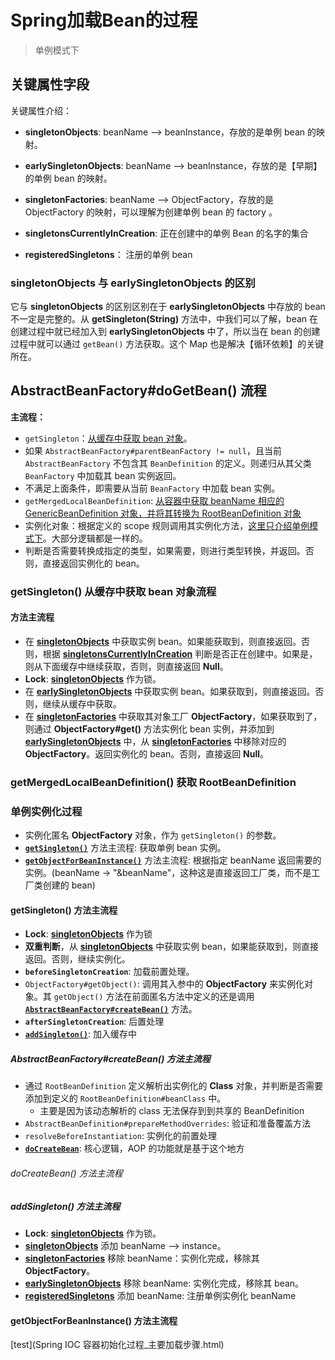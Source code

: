 # Spring加载Bean的过程

> 单例模式下

## 关键属性字段

关键属性介绍：<br/>

- <span id="singletonObjects_desc">**singletonObjects**</span>: beanName --> beanInstance，存放的是单例 bean 的映射。
- <span id="earlySingletonObjects_desc">**earlySingletonObjects**</span>: beanName --> beanInstance，存放的是【早期】的单例 bean 的映射。

- <span id="singletonFactories_desc">**singletonFactories**</span>:  beanName --> ObjectFactory，存放的是 ObjectFactory 的映射，可以理解为创建单例 bean 的 factory 。
- <span id="singletonsCurrentlyInCreation_desc">**singletonsCurrentlyInCreation**</span>: 正在创建中的单例 Bean 的名字的集合



- <span id="registeredSingletons_desc">**registeredSingletons**</span>： 注册的单例 bean



### <span id="singletonObjects_diff_with_earlySingletonObjects">**singletonObjects** 与 **earlySingletonObjects** 的区别</span>

它与 **singletonObjects** 的区别区别在于 **earlySingletonObjects** 中存放的 bean 不一定是完整的。从 **getSingleton(String)** 方法中，中我们可以了解，bean 在创建过程中就已经加入到 **earlySingletonObjects** 中了，所以当在 bean 的创建过程中就可以通过 `getBean()` 方法获取。这个 Map 也是解决【循环依赖】的关键所在。



## AbstractBeanFactory#doGetBean() 流程

**主流程：**

- `getSingleton`：[从缓存中获取 bean 对象](#method_getSingleton_load_bean_from_cache)。
- 如果 `AbstractBeanFactory#parentBeanFactory != null`，且当前 `AbstractBeanFactory` 不包含其 `BeanDefinition` 的定义。则递归从其父类 `BeanFactory` 中加载其 bean 实例返回。
- 不满足上面条件，即需要从当前 `BeanFactory` 中加载 bean 实例。
- `getMergedLocalBeanDefinition`: [从容器中获取 beanName 相应的 GenericBeanDefinition 对象，并将其转换为 RootBeanDefinition 对象](#method_getMergedLocalBeanDefinition)
- 实例化对象：根据定义的 scope 规则调用其实例化方法，[这里只介绍单例模式下](#singleton_bean_instance_process)。大部分逻辑都是一样的。
- 判断是否需要转换成指定的类型，如果需要，则进行类型转换，并返回。否则，直接返回实例化的 bean。



### <span id="method_getSingleton_load_bean_from_cache">getSingleton() 从缓存中获取 bean 对象流程</span>

#### <span id="method_getSingleton_main_process">方法主流程</span>

- 在 [**singletonObjects**](#singletonObjects_desc) 中获取实例 bean。如果能获取到，则直接返回。否则，根据 [**singletonsCurrentlyInCreation**](#singletonsCurrentlyInCreation_desc) 判断是否正在创建中。如果是，则从下面缓存中继续获取，否则，则直接返回 **Null**。
- **Lock**: [**singletonObjects**](#singletonObjects_desc) 作为锁。
- 在 [**earlySingletonObjects**](#earlySingletonObjects_desc) 中获取实例 bean。如果获取到，则直接返回。否则，继续从缓存中获取。
- 在 [**singletonFactories**](#singletonFactories_desc) 中获取其对象工厂 **ObjectFactory**，如果获取到了，则通过 **ObjectFactory#get()** 方法实例化 bean 实例，并添加到 [**earlySingletonObjects**](#earlySingletonObjects_desc) 中，从 [**singletonFactories**](#singletonFactories_desc) 中移除对应的 **ObjectFactory**。返回实例化的 bean。否则，直接返回 **Null**。



### <span id="method_getMergedLocalBeanDefinition">getMergedLocalBeanDefinition() 获取 RootBeanDefinition</span>





### <span id="getSingleton">单例实例化过程</span>



- 实例化匿名 **ObjectFactory** 对象，作为 `getSingleton()` 的参数。
- [**`getSingleton()`**](#method_getSingleton_main_process) 方法主流程: 获取单例 bean 实例。
- [**`getObjectForBeanInstance()`**](#method_getObjectForBeanInstance_main_process) 方法主流程: 根据指定 beanName 返回需要的实例。(beanName -> "&beanName"，这种这是直接返回工厂类，而不是工厂类创建的 bean)



#### <span id="method_getSingleton_main_process">getSingleton() 方法主流程</span>



- **Lock**: [**singletonObjects**](#singletonObjects_desc) 作为锁
- **双重判断**，从 [**singletonObjects**](#singletonObjects_desc) 中获取实例 bean，如果能获取到，则直接返回。否则，继续实例化。
- **`beforeSingletonCreation`**: 加载前置处理。
- `ObjectFactory#getObject()`: 调用其入参中的 **ObjectFactory** 来实例化对象。其 `getObject()` 方法在前面匿名方法中定义的还是调用 [**`AbstractBeanFactory#createBean()`**](#method_createBean_main_process) 方法。 
- **`afterSingletonCreation`**: 后置处理
- [**`addSingleton()`**](#method_addSingleton_main_process): 加入缓存中



##### <span id="method_createBean_main_process">AbstractBeanFactory#createBean() 方法主流程</span>

- 通过 `RootBeanDefinition` 定义解析出实例化的 **Class** 对象，并判断是否需要添加到定义的 `RootBeanDefinition#beanClass` 中。
  - 主要是因为该动态解析的 class 无法保存到到共享的 BeanDefinition
- `AbstractBeanDefinition#prepareMethodOverrides`: 验证和准备覆盖方法
- `resolveBeforeInstantiation`: 实例化的前置处理
- [**`doCreateBean`**](#method_doCreateBean_main_process): 核心逻辑，AOP 的功能就是基于这个地方



###### <span id="method_doCreateBean_main_process">doCreateBean() 方法主流程</span>



##### <span id="method_addSingleton_main_process">addSingleton() 方法主流程</span>

- **Lock**: [**singletonObjects**](#singletonObjects_desc) 作为锁。
- [**singletonObjects**](#singletonObjects_desc) 添加 beanName ——> instance。
- [**singletonFactories**](#singletonFactories_desc) 移除 beanName：实例化完成，移除其 **ObjectFactory**。
- [**earlySingletonObjects**](#earlySingletonObjects_desc) 移除 beanName: 实例化完成，移除其 bean。
- [**registeredSingletons**](#registeredSingletons_desc) 添加 beanName: 注册单例实例化 beanName



#### <span id="method_getObjectForBeanInstance_main_process">getObjectForBeanInstance() 方法主流程</span>



[test](Spring  IOC 容器初始化过程_主要加载步骤.html)